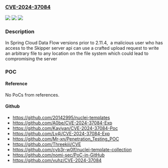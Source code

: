 ### [CVE-2024-37084](https://cve.mitre.org/cgi-bin/cvename.cgi?name=CVE-2024-37084)
![](https://img.shields.io/static/v1?label=Product&message=Spring%20Cloud%20Data%20Flow&color=blue)
![](https://img.shields.io/static/v1?label=Version&message=2.11.x%3C%202.11.4%20&color=brighgreen)
![](https://img.shields.io/static/v1?label=Vulnerability&message=n%2Fa&color=brighgreen)

### Description

In Spring Cloud Data Flow versions prior to 2.11.4,  a malicious user who has access to the Skipper server api can use a crafted upload request to write an arbitrary file to any location on the file system which could lead to compromising the server

### POC

#### Reference
No PoCs from references.

#### Github
- https://github.com/20142995/nuclei-templates
- https://github.com/A0be/CVE-2024-37084-Exp
- https://github.com/Kayiyan/CVE-2024-37084-Poc
- https://github.com/Ly4j/CVE-2024-37084-Exp
- https://github.com/Mr-xn/Penetration_Testing_POC
- https://github.com/Threekiii/CVE
- https://github.com/cyb3r-w0lf/nuclei-template-collection
- https://github.com/nomi-sec/PoC-in-GitHub
- https://github.com/vuhz/CVE-2024-37084

